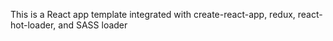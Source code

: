 This is a React app template integrated with create-react-app, redux, react-hot-loader, and SASS loader
